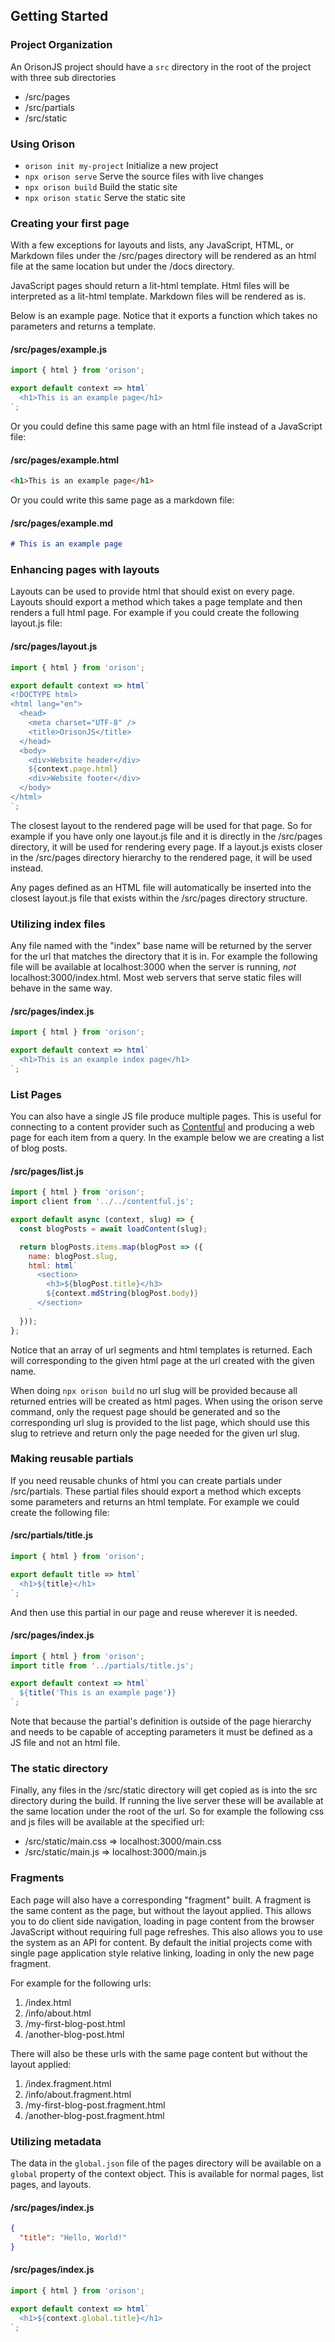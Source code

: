 ## Getting Started

### Project Organization

An OrisonJS project should have a `src` directory in the root of the project with three sub directories

- /src/pages
- /src/partials
- /src/static  

### Using Orison

- `orison init my-project` Initialize a new project
- `npx orison serve` Serve the source files with live changes
- `npx orison build` Build the static site
- `npx orison static` Serve the static site

### Creating your first page

With a few exceptions for layouts and lists, any JavaScript, HTML, or Markdown files under the /src/pages directory will be rendered as an html file at the same location but under the /docs directory.

JavaScript pages should return a lit-html template. Html files will be interpreted as a lit-html template. Markdown files will be rendered as is.

Below is an example page. Notice that it exports a function which takes no parameters and returns a template.

#### /src/pages/example.js
```js
import { html } from 'orison';

export default context => html`
  <h1>This is an example page</h1>
`;
```

Or you could define this same page with an html file instead of a JavaScript file:

#### /src/pages/example.html
```html
<h1>This is an example page</h1>
```

Or you could write this same page as a markdown file:

#### /src/pages/example.md
```md
# This is an example page
```

### Enhancing pages with layouts

Layouts can be used to provide html that should exist on every page. Layouts should export a method which takes a page template and then renders a full html page. For example if you could create the following layout.js file:

#### /src/pages/layout.js
```js
import { html } from 'orison';

export default context => html`
<!DOCTYPE html>
<html lang="en">
  <head>
    <meta charset="UTF-8" />
    <title>OrisonJS</title>
  </head>
  <body>
    <div>Website header</div>
    ${context.page.html}
    <div>Website footer</div>
  </body>
</html>
`;
```

The closest layout to the rendered page will be used for that page. So for example if you have only one layout.js file and it is directly in the /src/pages directory, it will be used for rendering every page. If a layout.js exists closer in the /src/pages directory hierarchy to the rendered page, it will be used instead.

Any pages defined as an HTML file will automatically be inserted into the closest layout.js file that exists within the /src/pages directory structure.

### Utilizing index files

Any file named with the "index" base name will be returned by the server for the url that matches the directory that it is in. For example the following file will be available at localhost:3000 when the server is running, _not_ localhost:3000/index.html. Most web servers that serve static files will behave in the same way.

#### /src/pages/index.js
```js
import { html } from 'orison';

export default context => html`
  <h1>This is an example index page</h1>
`;
```

### List Pages

You can also have a single JS file produce multiple pages. This is useful for connecting to a content provider such as [Contentful](https://www.contentful.com) and producing a web page for each item from a query. In the example below we are creating a list of blog posts.

#### /src/pages/list.js
```js
import { html } from 'orison';
import client from '../../contentful.js';

export default async (context, slug) => {
  const blogPosts = await loadContent(slug);

  return blogPosts.items.map(blogPost => ({
    name: blogPost.slug,
    html: html`
      <section>
        <h3>${blogPost.title}</h3>
        ${context.mdString(blogPost.body)}
      </section>
    `
  }));
};
```

Notice that an array of url segments and html templates is returned. Each will corresponding to the given html page at the url created with the given name.

When doing `npx orison build` no url slug will be provided because all returned entries will be created as html pages. When using the orison serve command, only the request page should be generated and so the corresponding url slug is provided to the list page, which should use this slug to retrieve and return only the page needed for the given url slug.

### Making reusable partials

If you need reusable chunks of html you can create partials under /src/partials. These partial files should export a method which excepts some parameters and returns an html template. For example we could create the following file:

#### /src/partials/title.js
```js
import { html } from 'orison';

export default title => html`
  <h1>${title}</h1>
`;
```

And then use this partial in our page and reuse wherever it is needed.

#### /src/pages/index.js
```js
import { html } from 'orison';
import title from '../partials/title.js';

export default context => html`
  ${title('This is an example page')}
`;
```

Note that because the partial's definition is outside of the page hierarchy and needs to be capable of accepting parameters it must be defined as a JS file and not an html file.

### The static directory

Finally, any files in the /src/static directory will get copied as is into the src directory during the build. If running the live server these will be available at the same location under the root of the url. So for example the following css and js files will be available at the specified url:

* /src/static/main.css => localhost:3000/main.css
* /src/static/main.js => localhost:3000/main.js

### Fragments

Each page will also have a corresponding "fragment" built. A fragment is the same content as the page, but without the layout applied. This allows you to do client side navigation, loading in page content from the browser JavaScript without requiring full page refreshes. This also allows you to use the system as an API for content. By default the initial projects come with single page application style relative linking, loading in only the new page fragment.

For example for the following urls:

1. /index.html
1. /info/about.html
1. /my-first-blog-post.html
1. /another-blog-post.html

There will also be these urls with the same page content but without the layout applied:

1. /index.fragment.html
1. /info/about.fragment.html
1. /my-first-blog-post.fragment.html
1. /another-blog-post.fragment.html

### Utilizing metadata

The data in the `global.json` file of the pages directory will be available on a
`global` property of the context object. This is available for normal pages, list
pages, and layouts.

#### /src/pages/index.js
```json
{
  "title": "Hello, World!"
}
```

#### /src/pages/index.js
```js
import { html } from 'orison';

export default context => html`
  <h1>${context.global.title}</h1>
`;
```
